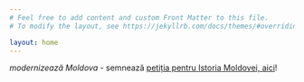 ```yaml
---
# Feel free to add content and custom Front Matter to this file.
# To modify the layout, see https://jekyllrb.com/docs/themes/#overriding-theme-defaults

layout: home
---
```

*modernizează Moldova* - semnează [petiția pentru Istoria Moldovei, aici](https://www.petitieonline.com/history-md)!